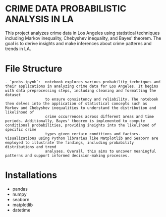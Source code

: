 # CRIME DATA PROBABILISTIC ANALYSIS IN LA

This project analyzes crime data in Los Angeles using statistical techniques including Markov inequality, Chebyshev inequality, and Bayes' theorem. The goal is to derive insights and make inferences about crime patterns and trends in LA.

# File Structure
    - `probs.ipynb`:  notebook explores various probability techniques and their applications in analyzing crime data for Los Angeles. It begins with data preprocessing steps, including cleaning and formatting the dataset
                      to ensure consistency and reliability. The notebook then delves into the application of statistical concepts such as Markov and Chebyshev inequalities to understand the distribution and likelihood of 
                      crime occurrences across different areas and time periods. Additionally, Bayes' theorem is implemented to compute conditional probabilities, providing insights into the likelihood of specific crime 
                      types given certain conditions and factors. Visualizations using Python libraries like Matplotlib and Seaborn are employed to illustrate the findings, including probability distributions and trend 
                      analyses. Overall, this aims to uncover meaningful patterns and support informed decision-making processes.

# Installations

- pandas
- numpy
- seaborn
- matplotlib
- datetime

